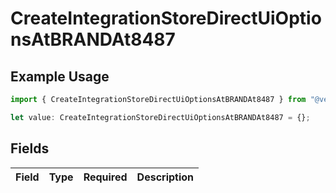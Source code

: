 # CreateIntegrationStoreDirectUiOptionsAtBRANDAt8487

## Example Usage

```typescript
import { CreateIntegrationStoreDirectUiOptionsAtBRANDAt8487 } from "@vercel/sdk/models/createintegrationstoredirectop.js";

let value: CreateIntegrationStoreDirectUiOptionsAtBRANDAt8487 = {};
```

## Fields

| Field       | Type        | Required    | Description |
| ----------- | ----------- | ----------- | ----------- |